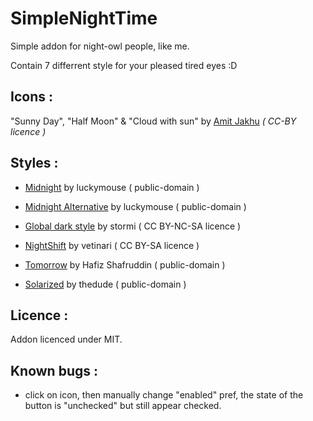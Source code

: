 
# SimpleNightTime


Simple addon for night-owl people, like me.

Contain 7 differrent style for your pleased tired eyes :D



Icons :
-------

"Sunny Day", "Half Moon" & "Cloud with sun" by [Amit Jakhu](http://www.flaticon.com/authors/amit-jakhu) *( CC-BY licence )*


Styles :
--------

- [Midnight](https://userstyles.org/styles/23516/) by luckymouse ( public-domain )

- [Midnight Alternative](https://userstyles.org/styles/47391/) by luckymouse ( public-domain )

- [Global dark style](https://userstyles.org/styles/31267/) by stormi ( CC BY-NC-SA licence )

- [NightShift](https://userstyles.org/styles/18192/) by vetinari ( CC BY-SA licence )

- [Tomorrow](https://userstyles.org/styles/118481/) by Hafiz Shafruddin ( public-domain )

- [Solarized](https://userstyles.org/styles/98305/) by thedude ( public-domain )


Licence :
---------

Addon licenced under MIT.



Known bugs :
------------

- click on icon, then manually change "enabled" pref, the state of the button is "unchecked" but still appear checked.
